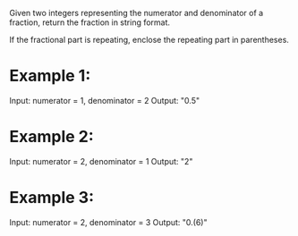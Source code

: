 Given two integers representing the numerator and denominator of a fraction, return the fraction in string format.

If the fractional part is repeating, enclose the repeating part in parentheses.

# Example 1:
Input: numerator = 1, denominator = 2
Output: "0.5"

# Example 2:
Input: numerator = 2, denominator = 1
Output: "2"

# Example 3:
Input: numerator = 2, denominator = 3
Output: "0.(6)"
